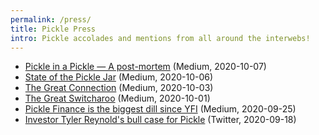 ```yaml
---
permalink: /press/
title: Pickle Press
intro: Pickle accolades and mentions from all around the interwebs!
---
```


- [Pickle in a Pickle — A post-mortem](https://medium.com/@picklefinance/pickle-in-a-pickle-a-post-mortem-741a3d516c89) (Medium, 2020-10-07)
- [State of the Pickle Jar](https://medium.com/the-pickle-press/state-of-the-pickle-jar-e50ea9dbc02f) (Medium, 2020-10-06)
- [The Great Connection](https://medium.com/@Scotty./the-great-connection-7a039b202c30) (Medium, 2020-10-03)
- [The Great Switcharoo](https://medium.com/@Scotty./the-great-switcharoo-a067a29afd74) (Medium, 2020-10-01)
- [Pickle Finance is the biggest dill since YFI](https://medium.com/@coinsweetmike/pickle-finance-is-the-biggest-dill-since-yfi-learn-why-8a76c828c1a4) (Medium, 2020-09-25)
- [Investor Tyler Reynold's bull case for Pickle](https://twitter.com/tbr90/status/1306763067523506176?s=21) (Twitter, 2020-09-18)

